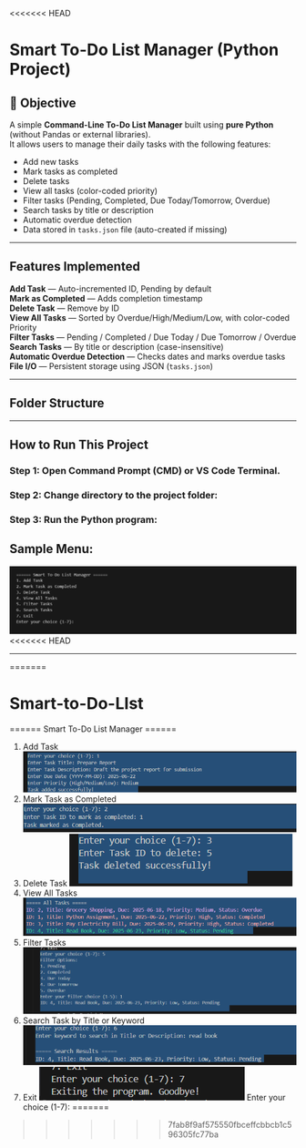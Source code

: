 <<<<<<< HEAD

# Smart To-Do List Manager (Python Project)

## 📌 Objective

A simple **Command-Line To-Do List Manager** built using **pure Python** (without Pandas or external libraries).  
It allows users to manage their daily tasks with the following features:

- Add new tasks
- Mark tasks as completed
- Delete tasks
- View all tasks (color-coded priority)
- Filter tasks (Pending, Completed, Due Today/Tomorrow, Overdue)
- Search tasks by title or description
- Automatic overdue detection
- Data stored in `tasks.json` file (auto-created if missing)

---

## Features Implemented

**Add Task** — Auto-incremented ID, Pending by default  
 **Mark as Completed** — Adds completion timestamp  
 **Delete Task** — Remove by ID  
 **View All Tasks** — Sorted by Overdue/High/Medium/Low, with color-coded Priority  
 **Filter Tasks** — Pending / Completed / Due Today / Due Tomorrow / Overdue  
 **Search Tasks** — By title or description (case-insensitive)  
 **Automatic Overdue Detection** — Checks dates and marks overdue tasks  
 **File I/O** — Persistent storage using JSON (`tasks.json`)

---

## Folder Structure

---

## How to Run This Project

### Step 1: Open **Command Prompt (CMD)** or **VS Code Terminal**.

### Step 2: Change directory to the project folder:

### Step 3: Run the Python program:

## Sample Menu:

![alt text](image.png)
<<<<<<< HEAD

---

=======

# Smart-to-Do-LIst

====== Smart To-Do List Manager ======

1. Add Task
   ![alt text](image-2.png)
2. Mark Task as Completed
   ![alt text](image-1.png)
3. Delete Task
   ![alt text](image-3.png)
4. View All Tasks
  ![alt text](image-4.png)
5. Filter Tasks
  ![alt text](image-5.png)
6. Search Task by Title or Keyword
 ![alt text](image-6.png)
7. Exit
  ![alt text](image-7.png)
   Enter your choice (1-7):
=======
>>>>>>> 7fab8f9af575550fbceffcbbcb1c596305fc77ba
